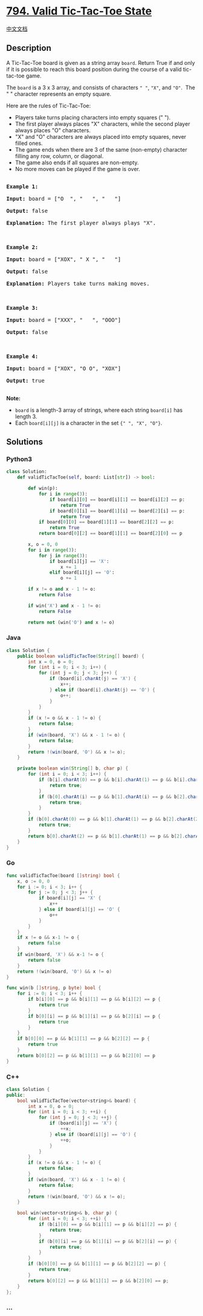 # [794. Valid Tic-Tac-Toe State](https://leetcode.com/problems/valid-tic-tac-toe-state)

[中文文档](/solution/0700-0799/0794.Valid%20Tic-Tac-Toe%20State/README.md)

## Description

<p>A Tic-Tac-Toe board is given as a string array <code>board</code>. Return True if and only if it is possible to reach this board position during the course of a valid tic-tac-toe game.</p>



<p>The <code>board</code> is a 3 x 3 array, and consists of characters <code>&quot; &quot;</code>, <code>&quot;X&quot;</code>, and <code>&quot;O&quot;</code>.&nbsp; The &quot; &quot; character represents an empty square.</p>



<p>Here are the rules of Tic-Tac-Toe:</p>



<ul>
	<li>Players take turns placing characters into empty squares (&quot; &quot;).</li>
	<li>The first player always places &quot;X&quot; characters, while the second player always places &quot;O&quot; characters.</li>
	<li>&quot;X&quot; and &quot;O&quot; characters are always placed into empty squares, never filled ones.</li>
	<li>The game ends when there are 3 of the same (non-empty) character filling any row, column, or diagonal.</li>
	<li>The game also ends if all squares are non-empty.</li>
	<li>No more moves can be played if the game is over.</li>
</ul>



<pre>

<strong>Example 1:</strong>

<strong>Input:</strong> board = [&quot;O&nbsp; &quot;, &quot;&nbsp; &nbsp;&quot;, &quot;&nbsp; &nbsp;&quot;]

<strong>Output:</strong> false

<strong>Explanation:</strong> The first player always plays &quot;X&quot;.



<strong>Example 2:</strong>

<strong>Input:</strong> board = [&quot;XOX&quot;, &quot; X &quot;, &quot;   &quot;]

<strong>Output:</strong> false

<strong>Explanation:</strong> Players take turns making moves.



<strong>Example 3:</strong>

<strong>Input:</strong> board = [&quot;XXX&quot;, &quot;   &quot;, &quot;OOO&quot;]

<strong>Output:</strong> false



<strong>Example 4:</strong>

<strong>Input:</strong> board = [&quot;XOX&quot;, &quot;O O&quot;, &quot;XOX&quot;]

<strong>Output:</strong> true

</pre>



<p><strong>Note:</strong></p>



<ul>
	<li><code>board</code> is a length-3 array of strings, where each string <code>board[i]</code> has length 3.</li>
	<li>Each <code>board[i][j]</code> is a character in the set <code>{&quot; &quot;, &quot;X&quot;, &quot;O&quot;}</code>.</li>
</ul>



## Solutions

<!-- tabs:start -->

### **Python3**

```python
class Solution:
    def validTicTacToe(self, board: List[str]) -> bool:

        def win(p):
            for i in range(3):
                if board[i][0] == board[i][1] == board[i][2] == p:
                    return True
                if board[0][i] == board[1][i] == board[2][i] == p:
                    return True
            if board[0][0] == board[1][1] == board[2][2] == p:
                return True
            return board[0][2] == board[1][1] == board[2][0] == p

        x, o = 0, 0
        for i in range(3):
            for j in range(3):
                if board[i][j] == 'X':
                    x += 1
                elif board[i][j] == 'O':
                    o += 1

        if x != o and x - 1 != o:
            return False

        if win('X') and x - 1 != o:
            return False

        return not (win('O') and x != o)
```

### **Java**

```java
class Solution {
    public boolean validTicTacToe(String[] board) {
        int x = 0, o = 0;
        for (int i = 0; i < 3; i++) {
            for (int j = 0; j < 3; j++) {
                if (board[i].charAt(j) == 'X') {
                    x++;
                } else if (board[i].charAt(j) == 'O') {
                    o++;
                }
            }
        }
        if (x != o && x - 1 != o) {
            return false;
        }
        if (win(board, 'X') && x - 1 != o) {
            return false;
        }
        return !(win(board, 'O') && x != o);
    }

    private boolean win(String[] b, char p) {
        for (int i = 0; i < 3; i++) {
            if (b[i].charAt(0) == p && b[i].charAt(1) == p && b[i].charAt(2) == p) {
                return true;
            }
            if (b[0].charAt(i) == p && b[1].charAt(i) == p && b[2].charAt(i) == p) {
                return true;
            }
        }
        if (b[0].charAt(0) == p && b[1].charAt(1) == p && b[2].charAt(2) == p) {
            return true;
        }
        return b[0].charAt(2) == p && b[1].charAt(1) == p && b[2].charAt(0) == p;
    }
}
```

### **Go**

```go
func validTicTacToe(board []string) bool {
	x, o := 0, 0
	for i := 0; i < 3; i++ {
		for j := 0; j < 3; j++ {
			if board[i][j] == 'X' {
				x++
			} else if board[i][j] == 'O' {
				o++
			}
		}
	}
	if x != o && x-1 != o {
		return false
	}
	if win(board, 'X') && x-1 != o {
		return false
	}
	return !(win(board, 'O') && x != o)
}

func win(b []string, p byte) bool {
	for i := 0; i < 3; i++ {
		if b[i][0] == p && b[i][1] == p && b[i][2] == p {
			return true
		}
		if b[0][i] == p && b[1][i] == p && b[2][i] == p {
			return true
		}
	}
	if b[0][0] == p && b[1][1] == p && b[2][2] == p {
		return true
	}
	return b[0][2] == p && b[1][1] == p && b[2][0] == p
}
```

### **C++**

```cpp
class Solution {
public:
    bool validTicTacToe(vector<string>& board) {
        int x = 0, o = 0;
        for (int i = 0; i < 3; ++i) {
            for (int j = 0; j < 3; ++j) {
                if (board[i][j] == 'X') {
                    ++x;
                } else if (board[i][j] == 'O') {
                    ++o;
                }
            }
        }
        if (x != o && x - 1 != o) {
            return false;
        }
        if (win(board, 'X') && x - 1 != o) {
            return false;
        }
        return !(win(board, 'O') && x != o);
    }

    bool win(vector<string>& b, char p) {
        for (int i = 0; i < 3; ++i) {
            if (b[i][0] == p && b[i][1] == p && b[i][2] == p) {
                return true;
            }
            if (b[0][i] == p && b[1][i] == p && b[2][i] == p) {
                return true;
            }
        }
        if (b[0][0] == p && b[1][1] == p && b[2][2] == p) {
            return true;
        }
        return b[0][2] == p && b[1][1] == p && b[2][0] == p;
    }
};
```

### **...**

```

```

<!-- tabs:end -->
